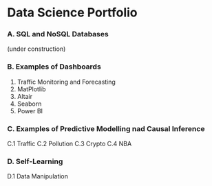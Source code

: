 # Data Science Portfolio

### A. SQL and NoSQL Databases
(under construction)

### B. Examples of Dashboards
1. Traffic Monitoring and Forecasting
2. MatPlotlib
3. Altair
4. Seaborn
5. Power BI

### C. Examples of Predictive Modelling nad Causal Inference
C.1 Traffic
C.2 Pollution
C.3 Crypto
C.4 NBA

### D. Self-Learning
D.1 Data Manipulation
